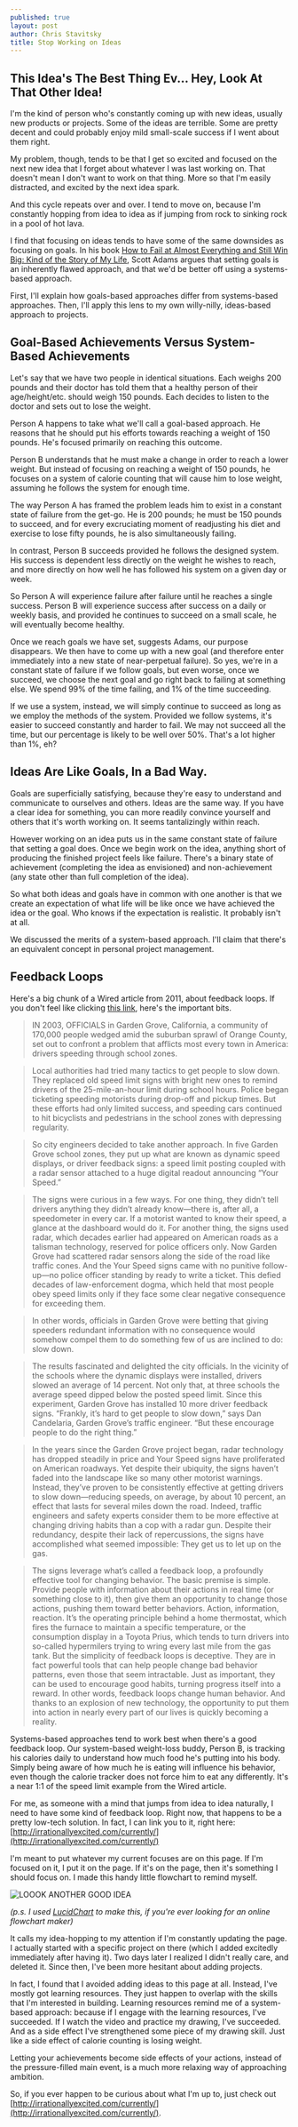 ```yaml
---
published: true
layout: post
author: Chris Stavitsky
title: Stop Working on Ideas
---
```

## This Idea's The Best Thing Ev... Hey, Look At That Other Idea!

I'm the kind of person who's constantly coming up with new ideas, usually new products or projects. Some of the ideas are terrible. Some are pretty decent and could probably enjoy mild small-scale success if I went about them right. 

My problem, though, tends to be that I get so excited and focused on the next new idea that I forget about whatever I was last working on. That doesn't mean I don't want to work on that thing. More so that I'm easily distracted, and excited by the next idea spark.

And this cycle repeats over and over. I tend to move on, because I'm constantly hopping from idea to idea as if jumping from rock to sinking rock in a pool of hot lava.

I find that focusing on ideas tends to have some of the same downsides as focusing on goals. In his book [How to Fail at Almost Everything and Still Win Big: Kind of the Story of My Life](https://www.amazon.com/How-Fail-Almost-Everything-Still/dp/1491518855), Scott Adams argues that setting goals is an inherently flawed approach, and that we'd be better off using a systems-based approach.

First, I'll explain how goals-based approaches differ from systems-based approaches. Then, I'll apply this lens to my own willy-nilly, ideas-based approach to projects.

## Goal-Based Achievements Versus System-Based Achievements

Let's say that we have two people in identical situations. Each weighs 200 pounds and their doctor has told them that a healthy person of their age/height/etc. should weigh 150 pounds. Each decides to listen to the doctor and sets out to lose the weight.

Person A happens to take what we'll call a goal-based approach. He reasons that he should put his efforts towards reaching a weight of 150 pounds. He's focused primarily on reaching this outcome.

Person B understands that he must make a change in order to reach a lower weight. But instead of focusing on reaching a weight of 150 pounds, he focuses on a system of calorie counting that will cause him to lose weight, assuming he follows the system for enough time.

The way Person A has framed the problem leads him to exist in a constant state of failure from the get-go. He is 200 pounds; he must be 150 pounds to succeed, and for every excruciating moment of readjusting his diet and exercise to lose fifty pounds, he is also simultaneously failing. 

In contrast, Person B succeeds provided he follows the designed system. His success is dependent less directly on the weight he wishes to reach, and more directly on how well he has followed his system on a given day or week.

So Person A will experience failure after failure until he reaches a single success. Person B will experience success after success on a daily or weekly basis, and provided he continues to succeed on a small scale, he will eventually become healthy.

Once we reach goals we have set, suggests Adams, our purpose disappears. We then have to come up with a new goal (and therefore enter immediately into a new state of near-perpetual failure). So yes, we're in a constant state of failure if we follow goals, but even worse, once we succeed, we choose the next goal and go right back to failing at something else. We spend 99% of the time failing, and 1% of the time succeeding.

If we use a system, instead, we will simply continue to succeed as long as we employ the methods of the system. Provided we follow systems, it's easier to succeed constantly and harder to fail. We may not succeed all the time, but our percentage is likely to be well over 50%. That's a lot higher than 1%, eh?

## Ideas Are Like Goals, In a Bad Way.

Goals are superficially satisfying, because they're easy to understand and communicate to ourselves and others. Ideas are the same way. If you have a clear idea for something, you can more readily convince yourself and others that it's worth working on. It seems tantalizingly within reach.

However working on an idea puts us in the same constant state of failure that setting a goal does. Once we begin work on the idea, anything short of producing the finished project feels like failure. There's a binary state of achievement (completing the idea as envisioned) and non-achievement (any state other than full completion of the idea).

So what both ideas and goals have in common with one another is that we create an expectation of what life will be like once we have achieved the idea or the goal. Who knows if the expectation is realistic. It probably isn't at all.

We discussed the merits of a system-based approach. I'll claim that there's an equivalent concept in personal project management.

## Feedback Loops

Here's a big chunk of a Wired article from 2011, about feedback loops. If you don't feel like clicking [this link](https://www.wired.com/2011/06/ff_feedbackloop/), here's the important bits.

>IN 2003, OFFICIALS in Garden Grove, California, a community of 170,000 people wedged amid the suburban sprawl of Orange County, set out to confront a problem that afflicts most every town in America: drivers speeding through school zones.

>Local authorities had tried many tactics to get people to slow down. They replaced old speed limit signs with bright new ones to remind drivers of the 25-mile-an-hour limit during school hours. Police began ticketing speeding motorists during drop-off and pickup times. But these efforts had only limited success, and speeding cars continued to hit bicyclists and pedestrians in the school zones with depressing regularity.

>So city engineers decided to take another approach. In five Garden Grove school zones, they put up what are known as dynamic speed displays, or driver feedback signs: a speed limit posting coupled with a radar sensor attached to a huge digital readout announcing “Your Speed.”

>The signs were curious in a few ways. For one thing, they didn’t tell drivers anything they didn’t already know—there is, after all, a speedometer in every car. If a motorist wanted to know their speed, a glance at the dashboard would do it. For another thing, the signs used radar, which decades earlier had appeared on American roads as a talisman technology, reserved for police officers only. Now Garden Grove had scattered radar sensors along the side of the road like traffic cones. And the Your Speed signs came with no punitive follow-up—no police officer standing by ready to write a ticket. This defied decades of law-enforcement dogma, which held that most people obey speed limits only if they face some clear negative consequence for exceeding them.

>In other words, officials in Garden Grove were betting that giving speeders redundant information with no consequence would somehow compel them to do something few of us are inclined to do: slow down.

>The results fascinated and delighted the city officials. In the vicinity of the schools where the dynamic displays were installed, drivers slowed an average of 14 percent. Not only that, at three schools the average speed dipped below the posted speed limit. Since this experiment, Garden Grove has installed 10 more driver feedback signs. “Frankly, it’s hard to get people to slow down,” says Dan Candelaria, Garden Grove’s traffic engineer. “But these encourage people to do the right thing.”

>In the years since the Garden Grove project began, radar technology has dropped steadily in price and Your Speed signs have proliferated on American roadways. Yet despite their ubiquity, the signs haven’t faded into the landscape like so many other motorist warnings. Instead, they’ve proven to be consistently effective at getting drivers to slow down—reducing speeds, on average, by about 10 percent, an effect that lasts for several miles down the road. Indeed, traffic engineers and safety experts consider them to be more effective at changing driving habits than a cop with a radar gun. Despite their redundancy, despite their lack of repercussions, the signs have accomplished what seemed impossible: They get us to let up on the gas.

>The signs leverage what’s called a feedback loop, a profoundly effective tool for changing behavior. The basic premise is simple. Provide people with information about their actions in real time (or something close to it), then give them an opportunity to change those actions, pushing them toward better behaviors. Action, information, reaction. It’s the operating principle behind a home thermostat, which fires the furnace to maintain a specific temperature, or the consumption display in a Toyota Prius, which tends to turn drivers into so-called hypermilers trying to wring every last mile from the gas tank. But the simplicity of feedback loops is deceptive. They are in fact powerful tools that can help people change bad behavior patterns, even those that seem intractable. Just as important, they can be used to encourage good habits, turning progress itself into a reward. In other words, feedback loops change human behavior. And thanks to an explosion of new technology, the opportunity to put them into action in nearly every part of our lives is quickly becoming a reality.

Systems-based approaches tend to work best when there's a good feedback loop. Our system-based weight-loss buddy, Person B, is tracking his calories daily to understand how much food he's putting into his body. Simply being aware of how much he is eating will influence his behavior, even though the calorie tracker does not force him to eat any differently. It's a near 1:1 of the speed limit example from the Wired article.

For me, as someone with a mind that jumps from idea to idea naturally, I need to have some kind of feedback loop. Right now, that happens to be a pretty low-tech solution. In fact, I can link you to it, right here: [http://irrationallyexcited.com/currently/](http://irrationallyexcited.com/currently/)

I'm meant to put whatever my current focuses are on this page. If I'm focused on it, I put it on the page. If it's on the page, then it's something I should focus on. I made this handy little flowchart to remind myself.

![LOOOK ANOTHER GOOD IDEA](https://raw.githubusercontent.com/cstavitsky/cstavitsky.github.io/master/_posts/idea%20flowchart%20-%20Page%201.png)

_(p.s. I used [LucidChart](https://www.lucidchart.com/) to make this, if you're ever looking for an online flowchart maker)_

It calls my idea-hopping to my attention if I'm constantly updating the page. I actually started with a specific project on there (which I added excitedly immediately after having it). Two days later I realized I didn't really care, and deleted it. Since then, I've been more hesitant about adding projects.

In fact, I found that I avoided adding ideas to this page at all. Instead, I've mostly got learning resources. They just happen to overlap with the skills that I'm interested in building. Learning resources remind me of a system-based approach: because if I engage with the learning resources, I've succeeded. If I watch the video and practice my drawing, I've succeeded. And as a side effect I've strengthened some piece of my drawing skill. Just like a side effect of calorie counting is losing weight.

Letting your achievements become side effects of your actions, instead of the pressure-filled main event, is a much more relaxing way of approaching ambition.

So, if you ever happen to be curious about what I'm up to, just check out [http://irrationallyexcited.com/currently/](http://irrationallyexcited.com/currently/).